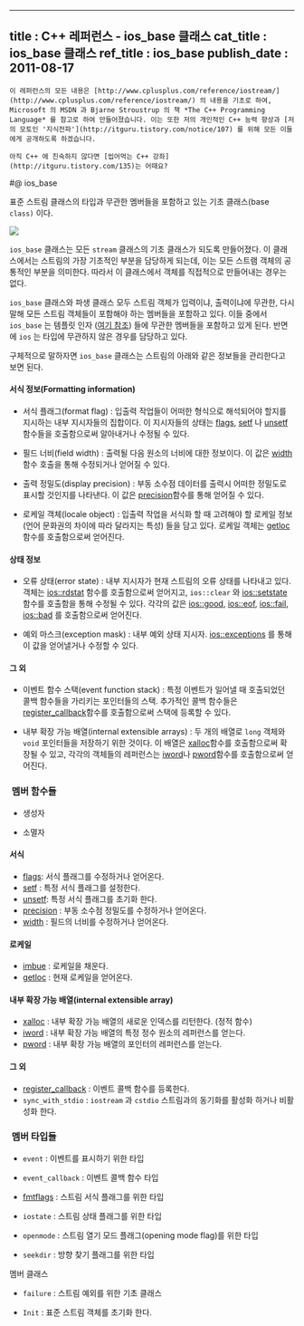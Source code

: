 ----------------
title : C++ 레퍼런스 - ios_base 클래스
cat_title :  ios_base 클래스
ref_title : ios_base
publish_date : 2011-08-17
--------------


```warning
이 레퍼런스의 모든 내용은 [http://www.cplusplus.com/reference/iostream/](http://www.cplusplus.com/reference/iostream/) 의 내용을 기초로 하여, Microsoft 의 MSDN 과 Bjarne Stroustrup 의 책 *The C++ Programming Language* 를 참고로 하여 만들어졌습니다. 이는 또한 저의 개인적인 C++ 능력 향상과 [저의 모토인 '지식전파'](http://itguru.tistory.com/notice/107) 를 위해 모든 이들에게 공개하도록 하겠습니다.
```

```info-text
아직 C++ 에 친숙하지 않다면 [씹어먹는 C++ 강좌](http://itguru.tistory.com/135)는 어때요?
```

#@ ios_base


표준 스트림 클래스의 타입과 무관한 멤버들을 포함하고 있는 기초 클래스(base `class)` 이다.




![](http://img1.daumcdn.net/thumb/R1920x0/?fname=http%3A%2F%2Fcfile28.uf.tistory.com%2Fimage%2F18728641509A44B6183588)


`ios_base` 클래스는 모든 `stream` 클래스의 기초 클래스가 되도록 만들어졌다. 이 클래스에서는 스트림의 가장 기초적인 부분을 담당하게 되는데, 이는 모든 스트램 객체의 공통적인 부분을 의미한다. 따라서 이 클래스에서 객체를 직접적으로 만들어내는 경우는 없다.

`ios_base` 클래스와 파생 클래스 모두 스트림 객체가 입력이냐, 출력이냐에 무관한, 다시 말해 모든 스트림 객체들이 포함해야 하는 멤버들을 포함하고 있다. 이들 중에서 `ios_base` 는 템플릿 인자 ([여기 참조](http://itguru.tistory.com/143)) 들에 무관한 멤버들을 포함하고 있게 된다. 반면에 `ios` 는 타입에 무관하지 않은 경우를 담당하고 있다.

구체적으로 말하자면 `ios_base` 클래스는 스트림의 아래와 같은 정보들을 관리한다고 보면 된다.

#### 서식 정보(Formatting information)

* 서식 플래그(format flag) : 입출력 작업들이 어떠한 형식으로 해석되어야 할지를 지시하는 내부 지시자들의 집합이다. 이 지시자들의 상태는
 [flags](http://itguru.tistory.com/153), 
 [setf](http://itguru.tistory.com/155) 나
 [unsetf](http://itguru.tistory.com/156) 함수들을 호출함으로써 알아내거나 수정될 수 있다.

* 필드 너비(field width) : 출력될 다음 원소의 너비에 대한 정보이다. 이 값은
 [width](http://itguru.tistory.com/152) 함수 호출을 통해 수정되거나 얻어질 수 있다.

* 출력 정밀도(display precision) : 부동 소수점 데이터를 출력시 어떠한 정밀도로 표시할 것인지를 나타낸다. 이 값은
 [precision](http://itguru.tistory.com/157)함수를 통해 얻어질 수 있다.

* 로케일 객체(locale object) : 입출력 작업을 서식화 할 때 고려해야 할 로케일 정보(언어 문화권의 차이에 따라 달라지는 특성) 들을 담고 있다. 로케일 객체는
 [getloc](http://itguru.tistory.com/160)함수를 호출함으로써 얻어진다.




#### 상태 정보


* 오류 상태(error state) : 내부 지시자가 현재 스트림의 오류 상태를 나타내고 있다. 객체는
 [ios::rdstat](http://itguru.tistory.com/171) 함수를 호출함으로써 얻어지고, `ios::clear` 와
 [ios::setstate](http://itguru.tistory.com/179) 함수를 호출함을 통해 수정될 수 있다. 각각의 값은
 [ios::good](http://itguru.tistory.com/164), 
 [ios::eof](http://itguru.tistory.com/167), 
 [ios::fail](http://itguru.tistory.com/165), 
 [ios::bad](http://itguru.tistory.com/166) 를 호출함으로써 얻어진다.

* 예외 마스크(exception mask) : 내부 예외 상태 지시자.
 [ios::exceptions](http://itguru.tistory.com/150) 를 통해 이 값을 얻어낼거나 수정할 수 있다.

#### 그 외

* 이벤트 함수 스택(event function stack) : 특정 이벤트가 일어낼 때 호출되었던 콜백 함수들을 가리키는 포인터들의 스택. 추가적인 콜백 함수들은
 [register_callback](http://itguru.tistory.com/159)함수를 호출함으로써 스택에 등록할 수 있다.

* 내부 확장 가능 배열(internal extensible arrays) : 두 개의 배열로 `long` 객체와 `void` 포인터들을 저장하기 위한 것이다. 이 배열은
 [xalloc](http://itguru.tistory.com/162)함수를 호출함으로써 확장될 수 있고, 각각의 객체들의 레퍼런스는
 [iword](http://itguru.tistory.com/161)나
 [pword](http://itguru.tistory.com/163)함수를 호출함으로써 얻어진다.



###  멤버 함수들


* 생성자

* 소멸자


#### 서식


*  [flags](http://itguru.tistory.com/153): 서식 플래그를 수정하거나 얻어온다.
*  [setf](http://itguru.tistory.com/155) : 특정 서식 플래그를 설정한다.
*  [unsetf](http://itguru.tistory.com/156): 특정 서식 플래그를 초기화 한다.
*  [precision](http://itguru.tistory.com/157) : 부동 소수점 정밀도를 수정하거나 얻어온다.
*  [width](http://itguru.tistory.com/152) : 필드의 너비를 수정하거나 얻어온다.

#### 로케일

*  [imbue](http://itguru.tistory.com/158) : 로케일을 채운다.
*  [getloc](http://itguru.tistory.com/160) : 현재 로케일을 얻어온다.

#### 내부 확장 가능 배열(internal extensible array)

*  [xalloc](http://itguru.tistory.com/162) : 내부 확장 가능 배열의 새로운 인덱스를 리턴한다. (정적 함수)
*  [iword](http://itguru.tistory.com/161) : 내부 확장 가능 배열의 특정 정수 원소의 레퍼런스를 얻는다.
*  [pword](http://itguru.tistory.com/163) : 내부 확장 가능 배열의 포인터의 레퍼런스를 얻는다.

#### 그 외

*  [register_callback](http://itguru.tistory.com/159) : 이벤트 콜백 함수를 등록한다.
* `sync_with_stdio` : `iostream` 과 `cstdio` 스트림과의 동기화를 활성화 하거나 비활성화 한다.

###  멤버 타입들

* `event` : 이벤트를 표시하기 위한 타입

* `event_callback` : 이벤트 콜백 함수 타입

*  [fmtflags](http://itguru.tistory.com/154) : 스트림 서식 플래그를 위한 타입

* `iostate` : 스트림 상태 플래그를 위한 타입

* `openmode` : 스트림 열기 모드 플래그(opening mode flag)를 위한 타입

* `seekdir` : 방향 찾기 플래그를 위한 타입




멤버 클래스


* `failure` : 스트림 예외를 위한 기초 클래스

* `Init` : 표준 스트림 객체를 초기화 한다.